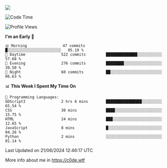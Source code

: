 <a href="https://wakatime.com"><img src="https://wakatime.com/share/@c0dezin/b7f18a7c-ab3a-40b8-8bc7-b1b7bf71f1d6.svg" /></a>

<!--START_SECTION:waka-->
![Code Time](http://img.shields.io/badge/Code%20Time-42%20hrs%2021%20mins-blue)

![Profile Views](http://img.shields.io/badge/Profile%20Views-0-blue)

**I'm an Early 🐤** 

```text
🌞 Morning                47 commits          █░░░░░░░░░░░░░░░░░░░░░░░░   05.19 % 
🌆 Daytime                522 commits         ██████████████░░░░░░░░░░░   57.68 % 
🌃 Evening                276 commits         ████████░░░░░░░░░░░░░░░░░   30.50 % 
🌙 Night                  60 commits          ██░░░░░░░░░░░░░░░░░░░░░░░   06.63 % 
```


📊 **This Week I Spent My Time On** 

```text
💬 Programming Languages: 
GDScript3                2 hrs 6 mins        ████████████████░░░░░░░░░   65.54 % 
CSS                      30 mins             ████░░░░░░░░░░░░░░░░░░░░░   15.75 % 
HTML                     24 mins             ███░░░░░░░░░░░░░░░░░░░░░░   12.65 % 
JavaScript               8 mins              █░░░░░░░░░░░░░░░░░░░░░░░░   04.26 % 
Python                   2 mins              ░░░░░░░░░░░░░░░░░░░░░░░░░   01.14 % 
```


 Last Updated on 21/06/2024 12:46:17 UTC
<!--END_SECTION:waka-->

More info about me in https://c0de.wtf
